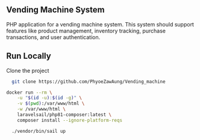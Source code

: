 
## Vending Machine System

PHP application for a vending machine system. This
system should support features like product management, inventory tracking, purchase
transactions, and user authentication.

## Run Locally

Clone the project

```bash
  git clone https://github.com/PhyoeZawAung/Vending_machine
```

```bash
docker run --rm \
    -u "$(id -u):$(id -g)" \
    -v $(pwd):/var/www/html \
    -w /var/www/html \
    laravelsail/php81-composer:latest \
    composer install --ignore-platform-reqs
```

```bash
  ./vendor/bin/sail up
```
